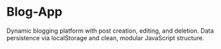 # Blog-App
Dynamic blogging platform with post creation, editing, and deletion. Data persistence via localStorage and clean, modular JavaScript structure.

